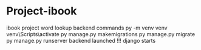 # Project-ibook
ibook project word lookup backend commands
py -m venv venv
venv\Scripts\activate
py manage.py makemigrations
py manage.py migrate
py manage.py runserver
backend launched !!! django starts


